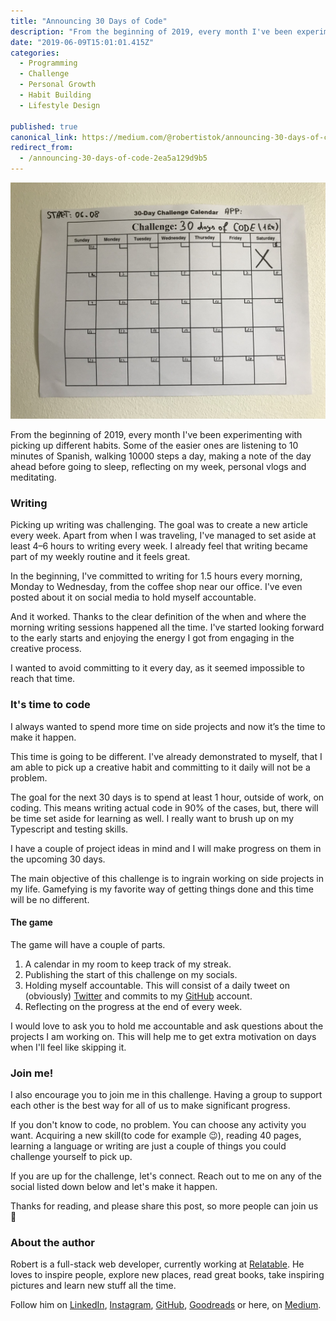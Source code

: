 ```yaml
---
title: "Announcing 30 Days of Code"
description: "From the beginning of 2019, every month I've been experimenting with picking up different habits. Some of the easier ones are listening to 10 minutes of Spanish, walking 10000 steps a day, making a…"
date: "2019-06-09T15:01:01.415Z"
categories: 
  - Programming
  - Challenge
  - Personal Growth
  - Habit Building
  - Lifestyle Design

published: true
canonical_link: https://medium.com/@robertistok/announcing-30-days-of-code-2ea5a129d9b5
redirect_from:
  - /announcing-30-days-of-code-2ea5a129d9b5
---
```


![](./asset-1.jpeg)

From the beginning of 2019, every month I've been experimenting with picking up different habits. Some of the easier ones are listening to 10 minutes of Spanish, walking 10000 steps a day, making a note of the day ahead before going to sleep, reflecting on my week, personal vlogs and meditating.

### Writing

Picking up writing was challenging. The goal was to create a new article every week. Apart from when I was traveling, I've managed to set aside at least 4–6 hours to writing every week. I already feel that writing became part of my weekly routine and it feels great.

In the beginning, I've committed to writing for 1.5 hours every morning, Monday to Wednesday, from the coffee shop near our office. I've even posted about it on social media to hold myself accountable.

And it worked. Thanks to the clear definition of the when and where the morning writing sessions happened all the time. I've started looking forward to the early starts and enjoying the energy I got from engaging in the creative process.

I wanted to avoid committing to it every day, as it seemed impossible to reach that time.

### It's time to code

I always wanted to spend more time on side projects and now it’s the time to make it happen.

This time is going to be different. I've already demonstrated to myself, that I am able to pick up a creative habit and committing to it daily will not be a problem.

The goal for the next 30 days is to spend at least 1 hour, outside of work, on coding. This means writing actual code in 90% of the cases, but, there will be time set aside for learning as well. I really want to brush up on my Typescript and testing skills.

I have a couple of project ideas in mind and I will make progress on them in the upcoming 30 days.

The main objective of this challenge is to ingrain working on side projects in my life. Gamefying is my favorite way of getting things done and this time will be no different.

#### The game

The game will have a couple of parts.

1.  A calendar in my room to keep track of my streak.
2.  Publishing the start of this challenge on my socials.
3.  Holding myself accountable. This will consist of a daily tweet on (obviously) [Twitter](https://twitter.com/robertistok) and commits to my [GitHub](https://bit.ly/2Vk7Fup) account.
4.  Reflecting on the progress at the end of every week.

I would love to ask you to hold me accountable and ask questions about the projects I am working on. This will help me to get extra motivation on days when I'll feel like skipping it.

### Join me!

I also encourage you to join me in this challenge. Having a group to support each other is the best way for all of us to make significant progress.

If you don't know to code, no problem. You can choose any activity you want. Acquiring a new skill(to code for example 😉), reading 40 pages, learning a language or writing are just a couple of things you could challenge yourself to pick up.

If you are up for the challenge, let's connect. Reach out to me on any of the social listed down below and let's make it happen.

Thanks for reading, and please share this post, so more people can join us 🙏

### About the author

Robert is a full-stack web developer, currently working at [Relatable](https://bit.ly/2WQyMOn). He loves to inspire people, explore new places, read great books, take inspiring pictures and learn new stuff all the time.

Follow him on [LinkedIn](https://bit.ly/2OMrsAp), [Instagram](https://bit.ly/2TQxvVu), [GitHub](https://bit.ly/2Vk7Fup), [Goodreads](https://bit.ly/2HYH9DQ) or here, on [Medium](https://bit.ly/2HYayho).
